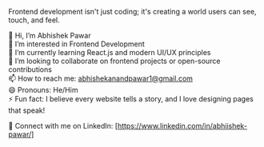 Frontend development isn't just coding; it's creating a world users can see, touch, and feel.                                                                         
                                                                                                                                                                      
👋 Hi, I’m Abhishek Pawar                                                                                                                                             
👀 I’m interested in Frontend Development                                                                                                                             
🌱 I’m currently learning React.js and modern UI/UX principles                                                                                                        
💞️ I’m looking to collaborate on frontend projects or open-source contributions                                                                                       
📫 How to reach me: abhishekanandpawar1@gmail.com                                                                                                                     
😄 Pronouns: He/Him                                                                                                                                                   
⚡ Fun fact: I believe every website tells a story, and I love designing pages that speak!   

🔗 Connect with me on LinkedIn: [https://www.linkedin.com/in/abhiishek-pawar/]
<!---
AbhishekPawarA1/AbhishekPawarA1 is a ✨ special ✨ repository because its `README.md` (this file) appears on your GitHub profile.
You can click the Preview link to take a look at your changes.
--->
